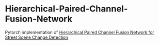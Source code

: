 # Hierarchical-Paired-Channel-Fusion-Network

Pytorch implementation of [Hierarchical Paired Channel Fusion Network for
Street Scene Change Detection](https://arxiv.org/pdf/2010.09925.pdf)

